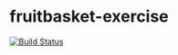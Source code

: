 # fruitbasket-exercise
[![Build Status](https://app.travis-ci.com/Tphohlela/fruitbasket-exercise.svg?branch=master)](https://app.travis-ci.com/Tphohlela/fruitbasket-exercise)
